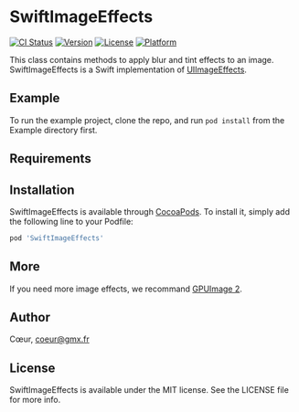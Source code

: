# SwiftImageEffects

[![CI Status](http://img.shields.io/travis/coeur/SwiftImageEffects.svg?style=flat)](https://travis-ci.org/coeur/SwiftImageEffects)
[![Version](https://img.shields.io/cocoapods/v/SwiftImageEffects.svg?style=flat)](http://cocoapods.org/pods/SwiftImageEffects)
[![License](https://img.shields.io/cocoapods/l/SwiftImageEffects.svg?style=flat)](http://cocoapods.org/pods/SwiftImageEffects)
[![Platform](https://img.shields.io/cocoapods/p/SwiftImageEffects.svg?style=flat)](http://cocoapods.org/pods/SwiftImageEffects)

This class contains methods to apply blur and tint effects to an image.
SwiftImageEffects is a Swift implementation of [UIImageEffects](https://developer.apple.com/library/content/samplecode/UIImageEffects/).

## Example

To run the example project, clone the repo, and run `pod install` from the Example directory first.

## Requirements

## Installation

SwiftImageEffects is available through [CocoaPods](http://cocoapods.org). To install
it, simply add the following line to your Podfile:

```ruby
pod 'SwiftImageEffects'
```

## More

If you need more image effects, we recommand [GPUImage 2](https://github.com/BradLarson/GPUImage2).

## Author

Cœur, coeur@gmx.fr

## License

SwiftImageEffects is available under the MIT license. See the LICENSE file for more info.
